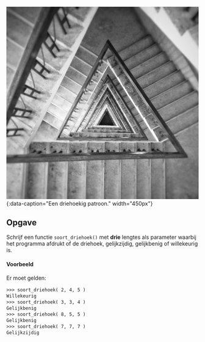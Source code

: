 ![Driehoeken](media/triangles.jpg "Driehoeken"){:data-caption="Een driehoekig patroon." width="450px"}

## Opgave
Schrijf een functie `soort_driehoek()` met **drie** lengtes als parameter waarbij het programma afdrukt of de driehoek, gelijkzijdig, gelijkbenig of willekeurig is.

#### Voorbeeld
Er moet gelden:
```
>>> soort_driehoek( 2, 4, 5 )
Willekeurig
>>> soort_driehoek( 3, 3, 4 )
Gelijkbenig
>>> soort_driehoek( 8, 5, 5 )
Gelijkbenig
>>> soort_driehoek( 7, 7, 7 )
Gelijkzijdig
```
